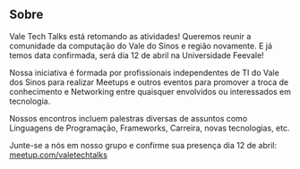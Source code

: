 ## Sobre

Vale Tech Talks está retomando as atividades! Queremos reunir a comunidade da computação do Vale do Sinos e região novamente. E já temos data confirmada, será dia 12 de abril na Universidade Feevale! 

Nossa iniciativa é formada por profissionais independentes de TI do Vale dos Sinos para realizar Meetups e outros eventos para promover a troca de conhecimento e Networking entre quaisquer envolvidos ou interessados em tecnologia.

Nossos encontros incluem palestras diversas de assuntos como Linguagens de Programação, Frameworks, Carreira, novas tecnologias, etc.


Junte-se a nós em nosso grupo e confirme sua presença dia 12 de abril: [meetup.com/valetechtalks]

[meetup.com/valetechtalks]: https://www.meetup.com/valetechtalks